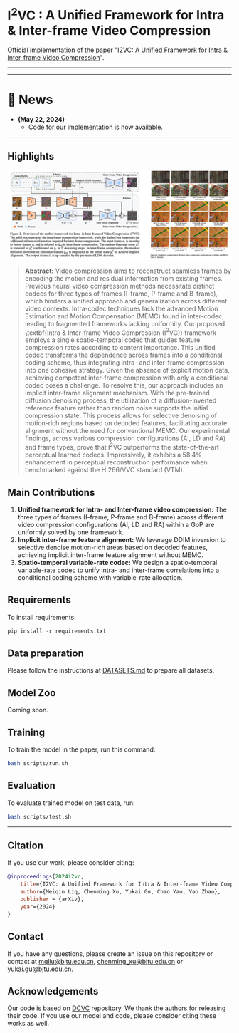 # $\text{I}^2\text{VC}$ : A Unified Framework for Intra & Inter-frame Video Compression



<!-- > [**MaPLe: Multi-modal Prompt Learning**](https://arxiv.org/abs/2210.03117)<br>
> [Muhammad Uzair Khattak](https://scholar.google.com/citations?user=M6fFL4gAAAAJ&hl=en&authuser=1), [Hanoona Rasheed](https://scholar.google.com/citations?user=yhDdEuEAAAAJ&hl=en&authuser=1&oi=sra), [Muhammad Maaz](https://scholar.google.com/citations?user=vTy9Te8AAAAJ&hl=en&authuser=1&oi=sra), [Salman Khan](https://salman-h-khan.github.io/), [Fahad Shahbaz Khan](https://scholar.google.es/citations?user=zvaeYnUAAAAJ&hl=en) -->


<!-- [![Website](https://img.shields.io/badge/Project-Website-87CEEB)](https://muzairkhattak.github.io/multimodal-prompt-learning/)
[![paper](https://img.shields.io/badge/arXiv-Paper-<COLOR>.svg)](https://arxiv.org/abs/2210.03117)
[![video](https://img.shields.io/badge/Video-Presentation-F9D371)](https://youtu.be/fmULeaqAzfg)
[![slides](https://img.shields.io/badge/Presentation-Slides-B762C1)](https://drive.google.com/file/d/1GYei-3wjf4OgBVKi9tAzeif606sHBlIA/view?usp=share_link) -->


Official implementation of the paper "[I2VC: A Unified Framework for Intra & Inter-frame Video Compression](https://arxiv.org/)".
<hr />


<hr />

# :rocket: News
- **(May 22, 2024)**
  - Code for our implementation is now available.


<hr />

## Highlights

![main figure](doc/main.png)

> **Abstract:** Video compression aims to reconstruct seamless frames by encoding the motion and residual information from existing frames. Previous neural video compression methods necessitate distinct codecs for three types of frames (I-frame, P-frame and B-frame), which hinders a unified approach and generalization across different video contexts. Intra-codec techniques lack the advanced Motion Estimation and Motion Compensation (MEMC) found in inter-codec, leading to fragmented frameworks lacking uniformity. Our proposed \textbf{Intra \& Inter-frame Video Compression (I$^2$VC)} framework employs a single spatio-temporal codec that guides feature compression rates according to content importance. This unified codec transforms the dependence across frames into a conditional coding scheme, thus integrating intra- and inter-frame compression into one cohesive strategy. Given the absence of explicit motion data, achieving competent inter-frame compression with only a conditional codec poses a challenge. To resolve this, our approach includes an implicit inter-frame alignment mechanism. With the pre-trained diffusion denoising process, the utilization of a diffusion-inverted reference feature rather than random noise supports the initial compression state. This process allows for selective denoising of motion-rich regions based on decoded features, facilitating accurate alignment without the need for conventional MEMC. Our experimental findings, across various compression configurations (AI, LD and RA) and frame types, prove that I$^2$VC outperforms the state-of-the-art perceptual learned codecs. Impressively, it exhibits a 58.4\% enhancement in perceptual reconstruction performance when benchmarked against the H.266/VVC standard (VTM).

## Main Contributions

1) **Unified framework for Intra- and Inter-frame video compression:** The three types of frames (I-frame, P-frame and B-frame) across different video compression configurations (AI, LD and RA) within a GoP are uniformly solved by one framework.
2) **Implicit inter-frame feature alignment:** We leverage DDIM inversion to selective denoise motion-rich areas based on decoded features, achieving implicit inter-frame feature alignment without MEMC.
3) **Spatio-temporal variable-rate codec:** We design a spatio-temporal variable-rate codec to unify intra- and inter-frame correlations into a conditional coding scheme with variable-rate allocation. 

## Requirements
To install requirements:
```python
pip install -r requirements.txt
```

## Data preparation
Please follow the instructions at [DATASETS.md](docs/DATASETS.md) to prepare all datasets.

## Model Zoo

Coming soon.

## Training
To train the model in the paper, run this command:
```bash
bash scripts/run.sh
```

## Evaluation
To evaluate trained model on test data, run:
```bash
bash scripts/test.sh
```


<hr />

## Citation
If you use our work, please consider citing:
```bibtex
@inproceedings{2024i2vc,
    title={I2VC: A Unified Framework for Intra & Inter-frame Video Compression},
    author={Meiqin Liq, Chenming Xu, Yukai Gu, Chao Yao, Yao Zhao},
    publisher = {arXiv},
    year={2024}
}
```


## Contact
If you have any questions, please create an issue on this repository or contact at mqliu@bjtu.edu.cn, chenming_xu@bjtu.edu.cn or yukai.gu@bjtu.edu.cn.


## Acknowledgements

Our code is based on [DCVC](https://github.com/microsoft/DCVC) repository. We thank the authors for releasing their code. If you use our model and code, please consider citing these works as well.
